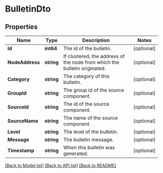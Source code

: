 # BulletinDto

## Properties

Name | Type | Description | Notes
------------ | ------------- | ------------- | -------------
**Id** | **int64** | The id of the bulletin. | [optional] 
**NodeAddress** | **string** | If clustered, the address of the node from which the bulletin originated. | [optional] 
**Category** | **string** | The category of this bulletin. | [optional] 
**GroupId** | **string** | The group id of the source component. | [optional] 
**SourceId** | **string** | The id of the source component. | [optional] 
**SourceName** | **string** | The name of the source component. | [optional] 
**Level** | **string** | The level of the bulletin. | [optional] 
**Message** | **string** | The bulletin message. | [optional] 
**Timestamp** | **string** | When this bulletin was generated. | [optional] 

[[Back to Model list]](../README.md#documentation-for-models) [[Back to API list]](../README.md#documentation-for-api-endpoints) [[Back to README]](../README.md)


